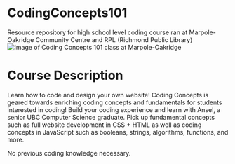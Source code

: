 # CodingConcepts101
Resource repository for high school level coding course ran at Marpole-Oakridge Community Centre and RPL (Richmond Public Library)
![Image of Coding Concepts 101 class at Marpole-Oakridge](https://github.com/ansel-rangers11/CodingConcepts101/blob/main/2021Spring_MarpoleOakridge/classRoomPhoto1.jpgg)
# Course Description
Learn how to code and design your own website! Coding Concepts is geared towards enriching coding concepts and fundamentals for students interested in coding! Build your coding experience and learn with Ansel, a senior UBC Computer Science graduate. Pick up fundamental concepts such as full website development in CSS + HTML as well as coding concepts in JavaScript such as booleans, strings, algorithms, functions, and more. 


No previous coding knowledge necessary.
